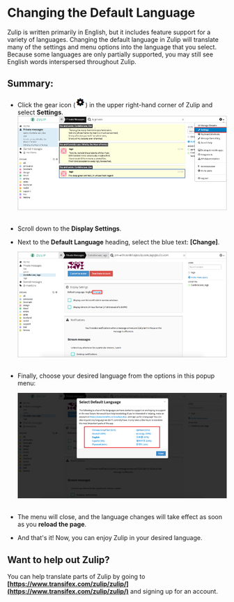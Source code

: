 # Changing the Default Language

Zulip is written primarily in English, but it includes feature support for a variety of languages. Changing the default language in Zulip will translate many of the settings and menu options into the language that you select. Because some languages are only partially supported,  you may still see English words interspersed throughout Zulip.

## Summary:

- Click the gear icon (![Gear Icon](/static/images/help/cog.png)) in the upper right-hand corner of Zulip and select **Settings**.
    ![Settings Dropdown Menu](/static/images/help/settings-dropdown-menu.png)<br><br>

- Scroll down to the **Display Settings**.

- Next to the **Default Language** heading, select the blue text: **[Change]**.

    ![Display Settings Menu](/static/images/help/settings-section.png)<br><br>

- Finally, choose your desired language from the options in this popup menu:

    ![Change Default Language Menu](/static/images/help/change-default-language-menu.png)<br><br>

- The menu will close, and the language changes will take effect as soon as you **reload the page**.

- And that's it! Now, you can enjoy Zulip in your desired language.

## Want to help out Zulip?

You can help translate parts of Zulip by going to **[https://www.transifex.com/zulip/zulip/](https://www.transifex.com/zulip/zulip/)** and signing up for an account.
